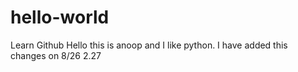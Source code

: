 # hello-world
Learn Github
Hello this is anoop and I like python.
I have added this changes on 8/26 2.27
